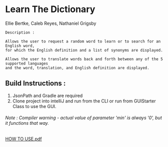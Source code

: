 # Learn The Dictionary 

Ellie Bertke, Caleb Reyes, Nathaniel Grigsby

    Description :

    Allows the user to request a random word to learn or to search for an English word,
    for which the English definition and a list of synonyms are displayed. 

    Allows the user to translate words back and forth between any of the 5 supported languages 
    and the word, translation, and English definition are displayed.


## Build Instructions :
  1. JsonPath and Gradle are required
  2. Clone project into intelliJ and run from the CLI or run from GUIStarter Class to use the GUI.

###### Note : Compiler warning - actual value of parameter 'min' is always '0', but it functions that way.

[HOW TO USE.pdf](https://github.com/epbertke/WordHub-FinalProject/files/14409201/HOW.TO.USE.pdf)


        
